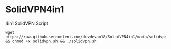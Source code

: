 # SolidVPN4in1
4in1 SolidVPN Script

```
wget https://raw.githubusercontent.com/devdevan18/SolidVPN4in1/main/solidvpn.sh && chmod +x solidvpn.sh && ./solidvpn.sh
```
